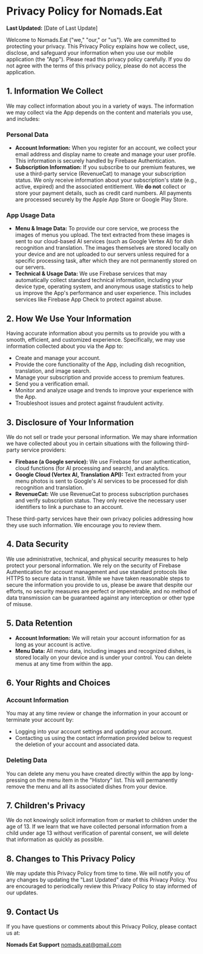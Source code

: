 # Privacy Policy for Nomads.Eat

**Last Updated:** [Date of Last Update]

Welcome to Nomads.Eat ("we," "our," or "us"). We are committed to protecting your privacy. This Privacy Policy explains how we collect, use, disclose, and safeguard your information when you use our mobile application (the "App"). Please read this privacy policy carefully. If you do not agree with the terms of this privacy policy, please do not access the application.

## 1. Information We Collect

We may collect information about you in a variety of ways. The information we may collect via the App depends on the content and materials you use, and includes:

### Personal Data

-   **Account Information:** When you register for an account, we collect your email address and display name to create and manage your user profile. This information is securely handled by Firebase Authentication.
-   **Subscription Information:** If you subscribe to our premium features, we use a third-party service (RevenueCat) to manage your subscription status. We only receive information about your subscription's state (e.g., active, expired) and the associated entitlement. We **do not** collect or store your payment details, such as credit card numbers. All payments are processed securely by the Apple App Store or Google Play Store.

### App Usage Data

-   **Menu & Image Data:** To provide our core service, we process the images of menus you upload. The text extracted from these images is sent to our cloud-based AI services (such as Google Vertex AI) for dish recognition and translation. The images themselves are stored locally on your device and are not uploaded to our servers unless required for a specific processing task, after which they are not permanently stored on our servers.
-   **Technical & Usage Data:** We use Firebase services that may automatically collect standard technical information, including your device type, operating system, and anonymous usage statistics to help us improve the App's performance and user experience. This includes services like Firebase App Check to protect against abuse.

## 2. How We Use Your Information

Having accurate information about you permits us to provide you with a smooth, efficient, and customized experience. Specifically, we may use information collected about you via the App to:

-   Create and manage your account.
-   Provide the core functionality of the App, including dish recognition, translation, and image search.
-   Manage your subscription and provide access to premium features.
-   Send you a verification email.
-   Monitor and analyze usage and trends to improve your experience with the App.
-   Troubleshoot issues and protect against fraudulent activity.

## 3. Disclosure of Your Information

We do not sell or trade your personal information. We may share information we have collected about you in certain situations with the following third-party service providers:

-   **Firebase (a Google service):** We use Firebase for user authentication, cloud functions (for AI processing and search), and analytics.
-   **Google Cloud (Vertex AI, Translation API):** Text extracted from your menu photos is sent to Google's AI services to be processed for dish recognition and translation.
-   **RevenueCat:** We use RevenueCat to process subscription purchases and verify subscription status. They only receive the necessary user identifiers to link a purchase to an account.

These third-party services have their own privacy policies addressing how they use such information. We encourage you to review them.

## 4. Data Security

We use administrative, technical, and physical security measures to help protect your personal information. We rely on the security of Firebase Authentication for account management and use standard protocols like HTTPS to secure data in transit. While we have taken reasonable steps to secure the information you provide to us, please be aware that despite our efforts, no security measures are perfect or impenetrable, and no method of data transmission can be guaranteed against any interception or other type of misuse.

## 5. Data Retention

-   **Account Information:** We will retain your account information for as long as your account is active.
-   **Menu Data:** All menu data, including images and recognized dishes, is stored locally on your device and is under your control. You can delete menus at any time from within the app.

## 6. Your Rights and Choices

### Account Information
You may at any time review or change the information in your account or terminate your account by:
-   Logging into your account settings and updating your account.
-   Contacting us using the contact information provided below to request the deletion of your account and associated data.

### Deleting Data
You can delete any menu you have created directly within the app by long-pressing on the menu item in the "History" list. This will permanently remove the menu and all its associated dishes from your device.

## 7. Children's Privacy

We do not knowingly solicit information from or market to children under the age of 13. If we learn that we have collected personal information from a child under age 13 without verification of parental consent, we will delete that information as quickly as possible.

## 8. Changes to This Privacy Policy

We may update this Privacy Policy from time to time. We will notify you of any changes by updating the "Last Updated" date of this Privacy Policy. You are encouraged to periodically review this Privacy Policy to stay informed of our updates.

## 9. Contact Us

If you have questions or comments about this Privacy Policy, please contact us at:

**Nomads Eat Support**
[nomads.eat@gmail.com](mailto:nomads.eat@gmail.com)